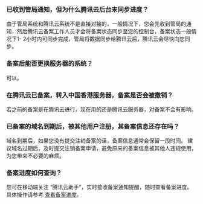 ### 已收到管局通知，但为什么腾讯云后台未同步进度？
由于管局系统和腾讯云系统不是直接对接的，一般情况下，您会先收到管局的通知，然后腾讯云备案工作人员才会将备案状态同步至您的控制台，备案状态一般情况下1- 2小时内可同步完成，管局将数据同步给腾讯云后，腾讯云会尽快向您同步。 

### 备案后能否更换服务器的系统？
可以。

### 在腾讯云已备案，转入中国香港服务器，备案是否会被撤销？
若之前的备案是在腾讯云进行，现在用的还是腾讯云服务器，对备案不会有影响。 

### 已备案的域名到期后，被其他用户注册，其备案信息还存在吗？
域名到期后，如果您没有提交注销备案的话，备案信息通常会保留一段时间。
建议域名过期后，及时提交注销备案申请，避免原来的备案信息被其他人违规使用，为您带来不必要的麻烦。

### 备案进度如何查询？
您可在移动端关注 “腾讯云助手”，实时接收备案通知提醒，随时查看备案进度。具体操作请参考 [查看备案进度](https://cloud.tencent.com/document/product/243/19149)。


